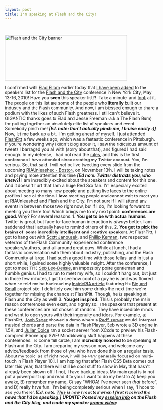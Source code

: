 ```yaml
---
layout: post
title: I'm speaking at Flash and the City!
---
```


<p>&nbsp;</p>
<div><a href="http://flashandthecity.com"><img class="posterous_download_image" title="Flash and the City banner" src="http://kevinsuttle.com/wp-content/uploads/2009/10/400x150.gif" alt="Flash and the City banner" width="400" height="150" /></a></div>
<p>I confirmed with <a title="Elad Elrom's Blog" href="http://elromdesign.com/blog/">Elad Elrom</a> earlier today that <a title="FATC - Kevin Suttle" href="http://blog.flashandthecity.com/speakers/kevin-suttle/">I have been added</a> to the speakers list for the <a title="Flash and the City" href="http://www.flashandthecity.com/#page=Home">Flash and the City</a> conference in New York City, May 13-16, 2010! Have you <strong>seen </strong>this speaker list?!&nbsp; Take a minute, and <a title="Flash and the City - Speakers" href="http://www.flashandthecity.com/#page=AllSpeakers">look</a> at it. The people on this list are some of the people who <strong>literally</strong> built our industry and the Flash community. And now, I am blessed enough to share a podium with the likes of such Flash greatness. I still can't believe it. GIGANTIC thanks goes to Elad and Jesse Freeman (a.k.a The Flash Bum) for putting together an absolutely elite list of speakers and event. Somebody pinch me! <em><strong>[Ed. note: Don't actually pinch me, I bruise easily :)] </strong></em><!--more--> Now, let me back up a bit.&nbsp; I'm getting ahead of myself. I just attended <a title="FlashPitt" href="http://www.flashpitt.com/">FlashPitt</a> a few weeks ago, which was a fantastic conference in Pittsburgh. If you're wondering why I didn't blog about it, I saw the ridiculous amount of tweets I barraged you all with (sorry about that), and figured I had said enough. In my defense, I had not read the <a title="10 things you need to stop tweeting about" href="http://theoatmeal.com/comics/twitter_stop">rules</a>, and this is the first conference I have attended since creating my Twitter account. Yes, I'm serious.  So, that said. I will <em>not </em>be live tweeting every slide from the upcoming <a title="RIAUnleashed" href="http://riaunleashed.com">RIAUnleashed - Boston</a>, on November 13th. I will be taking notes and paying more attention this time <em><strong>[Ed note: Twitter distracts you, who knew?]</strong></em> I am incredibly excited about the speakers and content for this one. And it doesn't hurt that I am a huge Red Sox fan. I'm especially excited about meeting so many new people and putting live faces to the online profiles I see all the time. I <strong>love </strong>meeting people and cannot wait to meet you at RIAUnleashed and Flash and the City. I'm not sure if I will attend any events in between those two right now, but if I do, I'm looking forward to meeting you there too!  Which brings me to my next point: <strong>conferences are good.</strong> Why? For several reasons.  1. <strong>You get to be with actual humans. </strong> Twitter is great, but face-to-face human interaction is <em>always </em>better. I am saddened that I actually have to remind others of this.  2. <strong>You get to pick the brains of&nbsp; some incredibly intelligent and creative speakers. </strong>At FlashPitt, I got to hang out with <a title="Scott Janousek - Flash Mobile" href="http://flashmobile.scottjanousek.com/">Scott Janousek</a>, and <a title="Phillip Kerman's Blog" href="http://phillipkerman.com/blog/">Phillip Kerman</a>, two respected veterans of the Flash Community, experienced conference speakers/authors, and all-around great guys. While at lunch, I had a fantastic conversation with them about industry, publishing, and the Flash Community at large. I had such a good time with those fellas, and in just a short while, I gained some highly valuable insight. After the conference, I got to meet THE <a title="Seb Lee-Delisle's blog" href="http://sebleedelisle.com/">Seb Lee-Delisle</a>, an impossibly polite gentleman and humble genius. I had to run to meet my wife, so I couldn't hang out, but just in those few minutes, I got to see how cool of a guy he is and was floored when he told me he had read my <a title="InsideRIA - SkyFire Mobile Browser Flash UX" href="http://www.insideria.com/2009/06/ux-discussion-skyfire-mobile-b.html">InsideRIA article</a> featuring his <a title="Plug-in Media - Big and Small" href="http://www.pluginmedia.net/portfolio/showcase.php?itemUID=2">Big and Small</a> project site. I definitely owe him some drinks the next time we're together for missing the chance at FlashPitt. Though, he<em> is </em>speaking at Flash and the City as well!  3. <strong>You get inspired.</strong> This is probably the main reason conferences even exist, and rightly so. The speakers that present at these conferences are not chosen at random. They have incredible minds and want to open yours with their ingenuity and ideas. For example, at FlashPitt, <a title="Josh Sager's blog" href="http://joshsagermedia.com/">Josh Sager</a> showed a demo where a <a title="Red5" href="http://osflash.org/red5">Red5 server</a> would&nbsp; interpret musical chords and parse the data in Flash Player, Seb wrote a 3D engine in 1.5K, and <a title="Julian Dolce - Blog" href="http://deleteaso.com/">Julian Dolce</a> ran a socket server from XCode to preview his Flash-compiled iPhone app SWF!  Mindblowing stuff happens at these conferences.  To come full circle, I am <strong>incredibly honored </strong>to be speaking at Flash and the City. I am preparing my session now, and welcome any advice/feedback from those of you who have done this on a regular basis. About my topic, as of right now, it will be <em>very </em>generally focused on multi-touch in Flash Player 10.1. I am hoping that after Flash CS5 Beta comes out later this year, that there will still be cool stuff to show in May that hasn't already been shown off. If not, I have backup ideas. My main goal is to not put a powerpoint up and read it to you. I want to do my best to A) keep you awake, B) remember my name, C) say "WHOA! I've never seen <em>that</em> before", and D) really have fun.&nbsp; I'm being completely serious when I say, 'I hope to see you there'.  <em><strong>[Ed. note: <a title=":)" href="http://www.youtube.com/watch?v=8QOJqdpQS_A#t=0m58s">This</a> is how I reacted when I first received the news that I'd be speaking.]</strong></em> <em><strong>UPDATE: Posted my <a title="Flash and the City - Kevin Suttle's session" href="http://blog.flashandthecity.com/schedule/2010-sessions/day-2/inspirational-track/the-next-generation-of-flash-user-experience/" target="_self">session info</a></strong><strong> on the Flash and the City blog, and made my speaker <a title="Vimeo - Kevin Suttle &quot;Flash and the City was my idea&quot;" href="http://vimeo.com/8317628">promo video</a>:</strong></em> <em><strong> </strong></em> 
<object width="572" height="429" classid="clsid:d27cdb6e-ae6d-11cf-96b8-444553540000">
<param name="allowfullscreen" value="true" />
<param name="allowscriptaccess" value="always" />
<param name="src" value="http://vimeo.com/moogaloop.swf?clip_id=8317628&amp;server=vimeo.com&amp;show_title=1&amp;show_byline=0&amp;show_portrait=0&amp;color=00ADEF&amp;fullscreen=1" /> <embed src="http://vimeo.com/moogaloop.swf?clip_id=8317628&amp;server=vimeo.com&amp;show_title=1&amp;show_byline=0&amp;show_portrait=0&amp;color=00ADEF&amp;fullscreen=1" type="application/x-shockwave-flash" width="572" height="429"></embed>
</object>
</p>